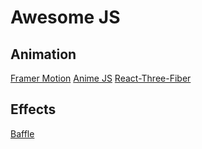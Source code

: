 # Awesome JS

## Animation
[Framer Motion](https://framer.com/motion)
[Anime JS](https://animejs.com/)
[React-Three-Fiber](https://github.com/react-spring/react-three-fiber)

## Effects
[Baffle](https://camwiegert.github.io/baffle/)